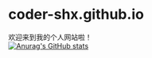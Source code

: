 # coder-shx.github.io
欢迎来到我的个人网站啦！<br>
[![Anurag's GitHub stats](https://github-readme-stats.vercel.app/api?username=coder-shx)](https://github.com/coder-shx/github-readme-stats)

